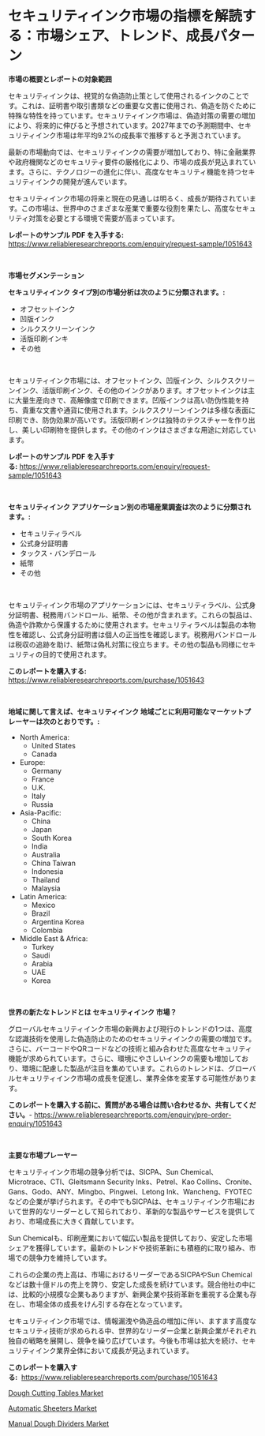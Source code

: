 <p><h1>セキュリティインク市場の指標を解読する：市場シェア、トレンド、成長パターン</h1></p><p><strong>市場の概要とレポートの対象範囲</strong></p>
<p><p>セキュリティインクは、視覚的な偽造防止策として使用されるインクのことです。これは、証明書や取引書類などの重要な文書に使用され、偽造を防ぐために特殊な特性を持っています。セキュリティインク市場は、偽造対策の需要の増加により、将来的に伸びると予想されています。2027年までの予測期間中、セキュリティインク市場は年平均9.2%の成長率で推移すると予測されています。</p><p>最新の市場動向では、セキュリティインクの需要が増加しており、特に金融業界や政府機関などのセキュリティ要件の厳格化により、市場の成長が見込まれています。さらに、テクノロジーの進化に伴い、高度なセキュリティ機能を持つセキュリティインクの開発が進んでいます。</p><p>セキュリティインク市場の将来と現在の見通しは明るく、成長が期待されています。この市場は、世界中のさまざまな産業で重要な役割を果たし、高度なセキュリティ対策を必要とする環境で需要が高まっています。</p></p>
<p><strong>レポートのサンプル PDF を入手する:</strong> <a href="https://www.reliableresearchreports.com/enquiry/request-sample/1051643">https://www.reliableresearchreports.com/enquiry/request-sample/1051643</a></p>
<p>&nbsp;</p>
<p><strong>市場セグメンテーション</strong></p>
<p><strong>セキュリティインク タイプ別の市場分析は次のように分類されます。:</strong></p>
<p><ul><li>オフセットインク</li><li>凹版インク</li><li>シルクスクリーンインク</li><li>活版印刷インキ</li><li>その他</li></ul></p>
<p>&nbsp;</p>
<p><p>セキュリティインク市場には、オフセットインク、凹版インク、シルクスクリーンインク、活版印刷インク、その他のインクがあります。オフセットインクは主に大量生産向きで、高解像度で印刷できます。凹版インクは高い防伪性能を持ち、貴重な文書や通貨に使用されます。シルクスクリーンインクは多様な表面に印刷でき、防伪効果が高いです。活版印刷インクは独特のテクスチャーを作り出し、美しい印刷物を提供します。その他のインクはさまざまな用途に対応しています。</p></p>
<p><strong>レポートのサンプル PDF を入手する:</strong>&nbsp;<a href="https://www.reliableresearchreports.com/enquiry/request-sample/1051643">https://www.reliableresearchreports.com/enquiry/request-sample/1051643</a></p>
<p>&nbsp;</p>
<p><strong> セキュリティインク アプリケーション別の市場産業調査は次のように分類されます。:</strong></p>
<p><ul><li>セキュリティラベル</li><li>公式身分証明書</li><li>タックス・バンデロール</li><li>紙幣</li><li>その他</li></ul></p>
<p>&nbsp;</p>
<p><p>セキュリティインク市場のアプリケーションには、セキュリティラベル、公式身分証明書、税務用バンドロール、紙幣、その他が含まれます。これらの製品は、偽造や詐欺から保護するために使用されます。セキュリティラベルは製品の本物性を確認し、公式身分証明書は個人の正当性を確認します。税務用バンドロールは税収の追跡を助け、紙幣は偽札対策に役立ちます。その他の製品も同様にセキュリティの目的で使用されます。</p></p>
<p><strong>このレポートを購入する:</strong>&nbsp; <a href="https://www.reliableresearchreports.com/purchase/1051643">https://www.reliableresearchreports.com/purchase/1051643</a></p>
<p>&nbsp;</p>
<p><strong>地域に関して言えば、セキュリティインク 地域ごとに利用可能なマーケットプレーヤーは次のとおりです。:</strong></p>
<p><ul>
    <li>
        North America:
        <ul>
            <li>United States</li>
            <li>Canada</li>
        </ul>
    </li>
    <li>
        Europe:
        <ul>
            <li>Germany</li>
            <li>France</li>
            <li>U.K.</li>
            <li>Italy</li>
            <li>Russia</li>
        </ul>
    </li>
    <li>
        Asia-Pacific:
        <ul>
            <li>China</li>
            <li>Japan</li>
            <li>South Korea</li>
            <li>India</li>
            <li>Australia</li>
            <li>China Taiwan</li>
            <li>Indonesia</li>
            <li>Thailand</li>
            <li>Malaysia</li>
        </ul>
    </li>
    <li>
        Latin America:
        <ul>
            <li>Mexico</li>
            <li>Brazil</li>
            <li>Argentina Korea</li>
            <li>Colombia</li>
        </ul>
    </li>
    <li>
        Middle East & Africa:
        <ul>
            <li>Turkey</li>
            <li>Saudi</li>
            <li>Arabia</li>
            <li>UAE</li>
            <li>Korea</li>
        </ul>
    </li>
    </ul></p>
<p>&nbsp;</p>
<p><strong>世界の新たなトレンドとは セキュリティインク 市場？</strong></p>
<p><p>グローバルセキュリティインク市場の新興および現行のトレンドの1つは、高度な認識技術を使用した偽造防止のためのセキュリティインクの需要の増加です。さらに、バーコードやQRコードなどの技術と組み合わせた高度なセキュリティ機能が求められています。さらに、環境にやさしいインクの需要も増加しており、環境に配慮した製品が注目を集めています。これらのトレンドは、グローバルセキュリティインク市場の成長を促進し、業界全体を変革する可能性があります。</p></p>
<p><strong>このレポートを購入する前に、質問がある場合は問い合わせるか、共有してください。</strong>- <a href="https://www.reliableresearchreports.com/enquiry/pre-order-enquiry/1051643">https://www.reliableresearchreports.com/enquiry/pre-order-enquiry/1051643</a></p>
<p>&nbsp;</p>
<p><strong>主要な市場プレーヤー</strong></p>
<p><p>セキュリティインク市場の競争分析では、SICPA、Sun Chemical、Microtrace、CTI、Gleitsmann Security Inks、Petrel、Kao Collins、Cronite、Gans、Godo、ANY、Mingbo、Pingwei、Letong Ink、Wancheng、FYOTECなどの企業が挙げられます。その中でもSICPAは、セキュリティインク市場において世界的なリーダーとして知られており、革新的な製品やサービスを提供しており、市場成長に大きく貢献しています。</p><p>Sun Chemicalも、印刷産業において幅広い製品を提供しており、安定した市場シェアを獲得しています。最新のトレンドや技術革新にも積極的に取り組み、市場での競争力を維持しています。</p><p>これらの企業の売上高は、市場におけるリーダーであるSICPAやSun Chemicalなどは数十億ドルの売上を誇り、安定した成長を続けています。競合他社の中には、比較的小規模な企業もありますが、新興企業や技術革新を重視する企業も存在し、市場全体の成長をけん引する存在となっています。</p><p>セキュリティインク市場では、情報漏洩や偽造品の増加に伴い、ますます高度なセキュリティ技術が求められる中、世界的なリーダー企業と新興企業がそれぞれ独自の戦略を展開し、競争を繰り広げています。今後も市場は拡大を続け、セキュリティインク業界全体において成長が見込まれています。</p></p>
<p><strong>このレポートを購入する:</strong>&nbsp;&nbsp;<a href="https://www.reliableresearchreports.com/purchase/1051643">https://www.reliableresearchreports.com/purchase/1051643</a></p>
<p><p><a href="https://view.publitas.com/reportprime-1/global-dough-cutting-tables-market-size-and-market-trends-insights-and-projections-from-2023-to-2030/">Dough Cutting Tables Market</a></p><p><a href="https://view.publitas.com/reportprime-1/automatic-sheeters-market-size-and-growth-market-segmentation-regional-and-country-breakdowns-and-market-trends-for-period-from-2023-2030/">Automatic Sheeters Market</a></p><p><a href="https://view.publitas.com/reportprime-1/manual-dough-dividers-market-size-evaluating-its-market-trends-growth-and-projections-2023-2030/">Manual Dough Dividers Market</a></p></p>
